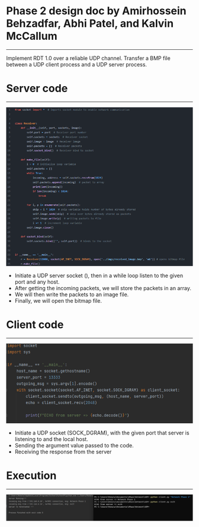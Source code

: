 # Phase 2 design doc by Amirhossein Behzadfar, Abhi Patel, and Kalvin McCallum
___
Implement RDT 1.0 over a reliable UDP channel. Transfer a BMP file between a UDP client process and a UDP server process. 

# Server code
___
![Alt text](imgs/Receiver_Phase2.png?raw=true "Optional Title")
* Initiate a UDP server socket (), then in a while loop listen to the given port and any host.
* After getting the incoming packets, we will store the packets in an array. 
* We will then write the packets to an image file.
* Finally, we will open the bitmap file.

# Client code
___
![Alt text](imgs/client_snap.png?raw=true "Optional Title")
* Initiate a UDP socket (SOCK_DGRAM), with the given port that server is listening to and the local host.
* Sending the argument value passed to the code. 
* Receiving the response from the server

# Execution
___
![Alt text](imgs/phase_1.png?raw=true "Optional Title")

